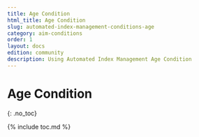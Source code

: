 ```yaml
---
title: Age Condition
html_title: Age Condition
slug: automated-index-management-conditions-age
category: aim-conditions
order: 1
layout: docs
edition: community
description: Using Automated Index Management Age Condition
---
```


<!--- Copyright 2020 floragunn GmbH -->

# Age Condition
{: .no_toc}

{% include toc.md %}
